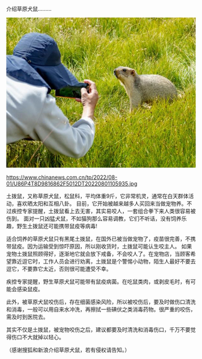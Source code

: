 介绍草原犬鼠.........


![介绍草原犬鼠](https://github.com/ywangnccu/ywang/blob/main/images/Grounddog.jpg)

https://www.chinanews.com.cn/tp/2022/08-01/U86P4T8D9816862F5012DT20220801105935.jpg

土拨鼠，又称草原犬鼠，松鼠科，平均体重9斤，它非常机灵，通常在白天群体活动，喜欢晒太阳和互相八卦。
目前，它开始被越来越多人买回来当做宠物养。不过疾控专家提醒，土拨鼠看上去无害，其实易咬人，一套组合拳下来人类很容易被伤到。
面对一只凶猛犬鼠，不如猫狗那么容易调教，它们不听话，没有饲养乐趣，野生土拨鼠还可能携带鼠疫等病毒!

适合饲养的草原犬鼠只有黑尾土拨鼠，在国外已被当做宠物了，疫苗很完善，不携带鼠疫。因为运输受到惊吓原因，所以刚收货时，土拨鼠可能认生咬主人。
如果宠物土拨鼠照顾得好，逐渐地它就会放下戒备，不会咬人了。在宠物店，当顾客希望靠近逗它时，工作人员会进行劝离，土拨鼠是个警惕小动物，陌生人最好不要去逗它，不要靠它太近，否则很可能遭受不幸。

疾控专家提醒，野生草原犬鼠可能带有鼠疫病菌。在吃鼠类肉，或剥皮毛时，有可能会感染鼠疫。

此外，被草原犬鼠咬伤后，存在细菌感染风险，所以被咬伤后，要及时做伤口清洗和消毒，一般可以用自来水冲洗，再擦拭一些碘伏之类消毒药物。很严重的咬伤，需及时到医院去。

其实不仅是土拨鼠，被宠物咬伤之后，建议都要及时清洗和消毒伤口，千万不要觉得伤口不大就掉以轻心。

（感谢搜狐和新浪介绍草原犬鼠，若有侵权请告知。）
